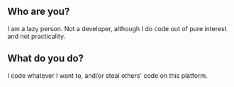 ## Who are you?
I am a lazy person. Not a developer, although I do code out of pure interest and not practicality.

## What do you do?
I code whatever I want to, and/or steal others' code on this platform.

